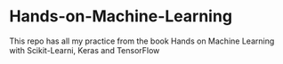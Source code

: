 # Hands-on-Machine-Learning
This repo has all my practice from the book Hands on Machine Learning with Scikit-Learni, Keras and TensorFlow
